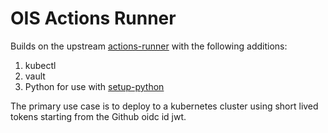 OIS Actions Runner
===

Builds on the upstream [actions-runner][1] with the following additions:

 1. kubectl
 2. vault
 3. Python for use with [setup-python][2]

The primary use case is to deploy to a kubernetes cluster using short lived
tokens starting from the Github oidc id jwt.

[1]: https://github.com/actions/actions-runner-controller/blob/master/runner/actions-runner.ubuntu-22.04.dockerfile
[2]: https://github.com/actions/setup-python
